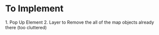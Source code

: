 <h1> To Implement </h1>
1. Pop Up Element
2. Layer to Remove the all of the map objects already there (too cluttered)